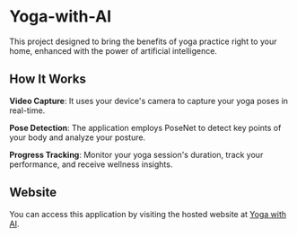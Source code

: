 # Yoga-with-AI

This project designed to bring the benefits of yoga practice right to your home, enhanced with the power of artificial intelligence.

## How It Works

**Video Capture**: It uses your device's camera to capture your yoga poses in real-time.

**Pose Detection**: The application employs PoseNet to detect key points of your body and analyze your posture.

**Progress Tracking**: Monitor your yoga session's duration, track your performance, and receive wellness insights.

## Website

You can access this application by visiting the hosted website at [ Yoga with AI](https://ishika63.github.io/Yoga-with-AI/).
